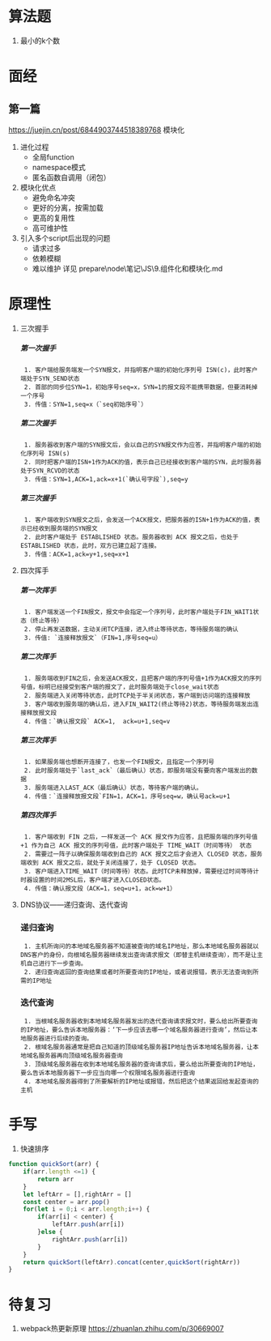 # 算法题
1. 最小的k个数
# 面经
## 第一篇
https://juejin.cn/post/6844903744518389768 模块化
1. 进化过程
    - 全局function
    - namespace模式
    - 匿名函数自调用（闭包）
2. 模块化优点
    - 避免命名冲突
    - 更好的分离，按需加载
    - 更高的复用性
    - 高可维护性
3. 引入多个script后出现的问题
    - 请求过多
    - 依赖模糊
    - 难以维护
详见 prepare\node\笔记\JS\9.组件化和模块化.md


# 原理性
1. 三次握手
    ##### 第一次握手
        1. 客户端给服务端发一个SYN报文，并指明客户端的初始化序列号 ISN(c)，此时客户端处于SYN_SEND状态
        2. 首部的同步位SYN=1，初始序号seq=x，SYN=1的报文段不能携带数据，但要消耗掉一个序号
        3. 传值：SYN=1,seq=x（`seq初始序号`）
    ##### 第二次握手
        1. 服务器收到客户端的SYN报文后，会以自己的SYN报文作为应答，并指明客户端的初始化序列号 ISN(s)
        2. 同时把客户端的ISN+1作为ACK的值，表示自己已经接收到客户端的SYN，此时服务器处于SYN_RCVD的状态
        3. 传值：SYN=1,ACK=1,ack=x+1(`确认号字段`),seq=y
    ##### 第三次握手
        1. 客户端收到SYN报文之后，会发送一个ACK报文，把服务器的ISN+1作为ACK的值，表示已经收到服务端的SYN报文
        2. 此时客户端处于 ESTABLISHED 状态。服务器收到 ACK 报文之后，也处于 ESTABLISHED 状态，此时，双方已建立起了连接。
        3. 传值：ACK=1,ack=y+1,seq=x+1

2. 四次挥手
    ##### 第一次挥手
        1. 客户端发送一个FIN报文，报文中会指定一个序列号，此时客户端处于FIN_WAIT1状态（终止等待）
        2. 停止再发送数据，主动关闭TCP连接，进入终止等待状态，等待服务端的确认
        3. 传值: `连接释放报文`（FIN=1,序号seq=u）
    ##### 第二次挥手
        1. 服务端收到FIN之后，会发送ACK报文，且把客户端的序列号值+1作为ACK报文的序列号值，标明已经接受到客户端的报文了，此时服务端处于close_wait状态
        2. 服务端进入关闭等待状态，此时TCP处于半关闭状态，客户端到访问端的连接释放
        3. 客户端收到服务端的确认后，进入FIN_WAIT2(终止等待2)状态，等待服务端发出连接释放报文段
        4. 传值：`确认报文段` ACK=1,  ack=u+1,seq=v
    ##### 第三次挥手
        1. 如果服务端也想断开连接了，也发一个FIN报文，且指定一个序列号
        2. 此时服务端处于`last_ack`（最后确认）状态，即服务端没有要向客户端发出的数据
        3. 服务端进入LAST_ACK（最后确认）状态，等待客户端的确认。
        4. 传值：`连接释放报文段`FIN=1，ACK=1，序号seq=w，确认号ack=u+1
    ##### 第四次挥手
        1. 客户端收到 FIN 之后，一样发送一个 ACK 报文作为应答，且把服务端的序列号值 +1 作为自己 ACK 报文的序列号值，此时客户端处于 TIME_WAIT（时间等待） 状态
        2. 需要过一阵子以确保服务端收到自己的 ACK 报文之后才会进入 CLOSED 状态，服务端收到 ACK 报文之后，就处于关闭连接了，处于 CLOSED 状态。
        3. 客户端进入TIME_WAIT（时间等待）状态。此时TCP未释放掉，需要经过时间等待计时器设置的时间2MSL后，客户端才进入CLOSED状态。
        4. 传值：确认报文段（ACK=1，seq=u+1，ack=w+1）
3. DNS协议——递归查询、迭代查询
    ### 递归查询
        1. 主机所询问的本地域名服务器不知道被查询的域名IP地址，那么本地域名服务器就以DNS客户的身份，向根域名服务器继续发出查询请求报文（即替主机继续查询），而不是让主机自己进行下一步查询。
        2. 递归查询返回的查询结果或者时所要查询的IP地址，或者说报错，表示无法查询到所需的IP地址

    ### 迭代查询
        1. 当根域名服务器收到本地域名服务器发出的迭代查询请求报文时，要么给出所要查询的IP地址，要么告诉本地服务器：‘下一步应该去哪一个域名服务器进行查询’，然后让本地服务器进行后续的查询。
        2. 根域名服务器通常是把自己知道的顶级域名服务器IP地址告诉本地域名服务器，让本地域名服务器再向顶级域名服务器查询
        3. 顶级域名服务器在收到本地域名服务器的查询请求后，要么给出所要查询的IP地址，要么告诉本地服务器下一步应当向哪一个权限域名服务器进行查询
        4. 本地域名服务器得到了所要解析的IP地址或报错，然后把这个结果返回给发起查询的主机
# 手写
1. 快速排序
```js
function quickSort(arr) {
    if(arr.length <=1) {
        return arr
    }
    let leftArr = [],rightArr = []
    const center = arr.pop()
    for(let i = 0;i < arr.length;i++) {
        if(arr[i] < center) {
            leftArr.push(arr[i])
        }else {
            rightArr.push(arr[i])
        }
    }
    return quickSort(leftArr).concat(center,quickSort(rightArr))
}
```
# 待复习
1. webpack热更新原理 https://zhuanlan.zhihu.com/p/30669007